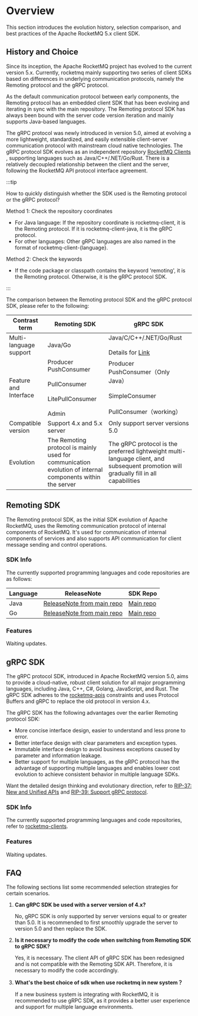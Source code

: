 # Overview

This section introduces the evolution history, selection comparison, and best practices of the Apache RocketMQ 5.x client SDK.

## History and Choice

Since its inception, the Apache RocketMQ project has evolved to the current version 5.x. Currently, rocketmq mainly supporting two series of client SDKs based on differences in underlying communication protocols, namely the Remoting protocol and the gRPC protocol.

As the default communication protocol between early components, the Remoting protocol has an embedded client SDK that has been evolving and iterating in sync with the main repository. The Remoting protocol SDK has always been bound with the server code version iteration and mainly supports Java-based languages.

The gRPC protocol was newly introduced in version 5.0, aimed at evolving a more lightweight, standardized, and easily extensible client-server communication protocol with mainstream cloud native technologies. The gRPC protocol SDK evolves as an independent repository [ RocketMQ Clients ](https://github.com/apache/rocketmq-clients), supporting languages such as Java/C++/.NET/Go/Rust. There is a relatively decoupled relationship between the client and the server, following the RocketMQ API protocol interface agreement.

:::tip

How to quickly distinguish whether the SDK used is the Remoting protocol or the gRPC protocol?

Method 1: Check the repository coordinates
- For Java language: If the repository coordinate is rocketmq-client, it is the Remoting protocol. If it is rocketmq-client-java, it is the gRPC protocol.
- For other languages: Other gRPC languages are also named in the format of rocketmq-client-{language}.

Method 2: Check the keywords
- If the code package or classpath contains the keyword 'remoting', it is the Remoting protocol. Otherwise, it is the gRPC protocol SDK.

:::

The comparison between the Remoting protocol SDK and the gRPC protocol SDK, please refer to the following:

| **Contrast term** |                                                                                                                                                                                       **Remoting SDK**                                                                                                                                                                                       |                                                                                                                                           **gRPC SDK**                                                                                                                                           |
|---------|-------------------------------------------------------------------------------------------------------------------------------------------------------------------------------------------------------------------------------------------------------------------------------------------------------------------------------------------------------------------------------------|---------------------------------------------------------------------------------------------------------------------------------------------------------------------------------------------------------------------------------------------------------------------------------------------|
| Multi-language support   | Java/Go                                                                                                                                                                                                                                                                                                                                                                               | Java/C/C++/.NET/Go/Rust <br></br>Details for [Link](https://github.com/apache/rocketmq-clients)                                                                                                                                                                                                                                                                        |
| Feature and Interface  |Producer<br/>PushConsumer<br></br>PullConsumer<br></br>LitePullConsumer<br></br>Admin                                                                                                                                                                                                                                          | Producer<br/>PushConsumer（Only Java）<br></br>SimpleConsumer<br></br>PullConsumer（working）                                                                                                                                                           |
| Compatible version    | Support 4.x and 5.x server                                                                                                                                                                                                                                                                                                                                                                       | Only support server versions 5.0                                                                                                                                                                                                                                               |
| Evolution     | The Remoting protocol is mainly used for communication evolution of internal components within the server                                                                                                                                |The gRPC protocol is the preferred lightweight multi-language client, and subsequent promotion will gradually fill in all capabilities


## Remoting SDK

The Remoting protocol SDK, as the initial SDK evolution of Apache RocketMQ, uses the Remoting communication protocol of internal components of RocketMQ. It's used for communication of internal components of services and also supports API communication for client message sending and control operations.

### SDK Info

The currently supported programming languages and code repositories are as follows:

| **Language** |**ReleaseNote** |**SDK Repo** |
|---------|---------|---------|
|Java|[ReleaseNote from main repo](https://github.com/apache/rocketmq/releases)|[Main repo](https://github.com/apache/rocketmq)|
|Go|[ReleaseNote from main repo](https://github.com/apache/rocketmq-client-go/releases)|[Main repo](https://github.com/apache/rocketmq-client-go)|

### Features
Waiting updates.


## gRPC SDK
The gRPC protocol SDK, introduced in Apache RocketMQ version 5.0, aims to provide a cloud-native, robust client solution for all major programming languages, including Java, C++, C#, Golang, JavaScript, and Rust. The gRPC SDK adheres to the [rocketmq-apis](https://github.com/apache/rocketmq-apis) constraints and uses Protocol Buffers and gRPC to replace the old protocol in version 4.x.

The gRPC SDK has the following advantages over the earlier Remoting protocol SDK:
- More concise interface design, easier to understand and less prone to error.
- Better interface design with clear parameters and exception types.
- Immutable interface design to avoid business exceptions caused by parameter and information leakage.
- Better support for multiple languages, as the gRPC protocol has the advantage of supporting multiple languages and enables lower cost evolution to achieve consistent behavior in multiple language SDKs.

Want the detailed design thinking and evolutionary direction, refer to [RIP-37: New and Unified APIs](https://shimo.im/docs/m5kv92OeRRU8olqX) and [RIP-39: Support gRPC protocol](https://shimo.im/docs/gXqmeEPYgdUw5bqo).

### SDK Info

The currently supported programming languages and code repositories, refer to [rocketmq-clients](https://github.com/apache/rocketmq-clients#features-and-status).


### Features
Waiting updates.


## FAQ
The following sections list some recommended selection strategies for certain scenarios.

1. **Can gRPC SDK be used with a server version of 4.x?**

   No, gRPC SDK is only supported by server versions equal to or greater than 5.0. It is recommended to first smoothly upgrade the server to version 5.0 and then replace the SDK.

2. **Is it necessary to modify the code when switching from Remoting SDK to gRPC SDK?**

   Yes, it is necessary. The client API of gRPC SDK has been redesigned and is not compatible with the Remoting SDK API. Therefore, it is necessary to modify the code accordingly.

3. **What's the best choice of sdk when use rocketmq in new system？**

   If a new business system is integrating with RocketMQ, it is recommended to use gRPC SDK, as it provides a better user experience and support for multiple language environments.